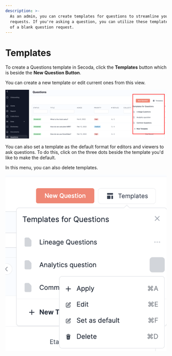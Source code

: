 ```yaml
---
description: >-
  As an admin, you can create templates for questions to streamline your team's
  requests. If you're asking a question, you can utilize these templates instead
  of a blank question request.
---
```


# Templates

To create a Questions template in Secoda, click the **Templates** button which is beside the **New Question Button**.&#x20;

You can create a new template or edit current ones from this view.&#x20;

![](<../../.gitbook/assets/Group 594.png>)

You can also set a template as the default format for editors and viewers to ask questions. To do this, click on the three dots beside the template you'd like to make the default.&#x20;

In this menu, you can also delete templates.&#x20;

![](<../../.gitbook/assets/Screen Shot 2022-04-08 at 12.33.27 PM.png>)

